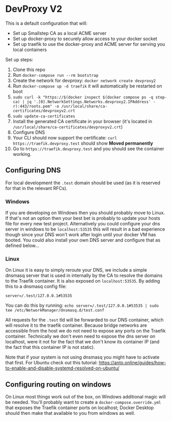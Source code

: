 # DevProxy V2

This is a default configuration that will:
- Set up Smallstep CA as a local ACME server
- Set up docker-proxy to securely allow access to your docker socket
- Set up traefik to use the docker-proxy and ACME server for serving you local containers

Set up steps:
1. Clone this repo
2. Run `docker-compose run --rm bootstrap`
3. Create the network for devproxy: `docker network create devproxy2`
4. Run `docker-compose up -d traefik` it will automatically be restarted on boot
4. `sudo curl -k "https://$(docker inspect $(docker compose ps -q step-ca) | jq '.[0].NetworkSettings.Networks.devproxy2.IPAddress' -r):443/roots.pem" -o /usr/local/share/ca-certificates/devproxyv2.crt`
5. `sudo update-ca-certificates`
6. Install the generated CA certificate in your browser (it's located in `/usr/local/share/ca-certificates/devproxyv2.crt`)
7. Configure DNS
8. Your CLI should now support the certificate: `curl https://traefik.devproxy.test` should show **Moved permanently**
9. Go to `https://traefik.devproxy.test` and you should see the container working.


## Configuring DNS
For local development the `.test` domain should be used (as it is reserved for that in the relevant RFCs).

### Windows
If you are developing on Windows then you should probably move to Linux.
If that's not an option then your best bet is probably to update your hosts file for every new test project.
Alternatively you could configure your dns server in windows to be `localhost:53535` this will result in a bad experience though since your DNS won't work after login until your docker VM has booted.
You could also install your own DNS server and configure that as defined below...

### Linux
On Linux it is easy to simply reroute your DNS, we include a simple dnsmasq server that is used in internally by the CA to
resolve the domains to the Traefik container. It is also exposed on `localhost:53535`.
By adding this to a dnsmasq config file:
```
server=/.test/127.0.0.1#53535
```
You can do this by running: `echo server=/.test/127.0.0.1#53535 | sudo tee /etc/NetworkManager/dnsmasq.d/test.conf`

All requests for the `.test` tld will be forwarded to our DNS container, which will resolve it to the traefik container.
Because bridge networks are accessible from the host we do not need to expose any ports on the Traefik container. Technically we don't even need to expose the dns server on localhost, were it not for the fact that we don't know its container IP (and the fact that this container IP is not static).

Note that if your system is not using dnsmasq you might have to activate that first. For Ubuntu check out this tutorial: https://anto.online/guides/how-to-enable-and-disable-systemd-resolved-on-ubuntu/

## Configuring routing on windows
On Linux most things work out of the box, on Windows additional magic will be needed. You'll probably want to create a `docker-compose.override.yml` that exposes the Traefik container ports on localhost; Docker Desktop should then make that available to you from windows as well.